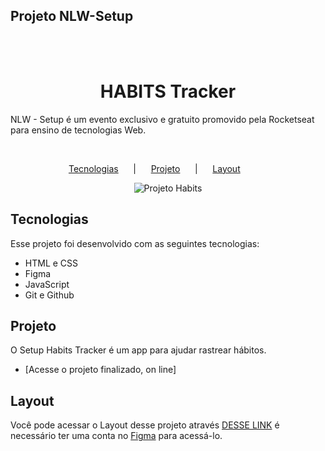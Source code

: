 ## Projeto NLW-Setup
<br>
<br>
<h1 align="center">HABITS Tracker</h1>

NLW - Setup é um evento exclusivo e gratuito promovido pela Rocketseat 
para ensino de tecnologias Web.

<br>

 <p align="center">
    <a href="#-tecnologias">Tecnologias</a>&nbsp; &nbsp; &nbsp; |&nbsp; &nbsp; &nbsp;
    <a href="#-projeto">Projeto</a>&nbsp; &nbsp; &nbsp; |&nbsp; &nbsp; &nbsp;
    <a href="#-Layout">Layout</a>&nbsp; &nbsp; &nbsp; &nbsp; &nbsp; &nbsp;

<br>

<p align="center">
    <img alt="Projeto Habits" scr="./preview.jpg">

<br>

## Tecnologias

Esse projeto foi desenvolvido com as seguintes tecnologias:
* HTML e CSS
* Figma
* JavaScript
* Git e Github


## Projeto 

O Setup Habits Tracker é um app para ajudar rastrear hábitos.

- [Acesse o projeto finalizado, on line]


## Layout 

Você pode acessar o Layout desse projeto através
[DESSE LINK](https://www.figma.com/file/0wInodsEsEe33FvpuPu7V5/Habits-(e)-(Community)?node-id=75%3A128&t=7RJqQQrDkttjETb0-0) é necessário ter uma conta no
[Figma](https://figma.com) para acessá-lo.




    
    



